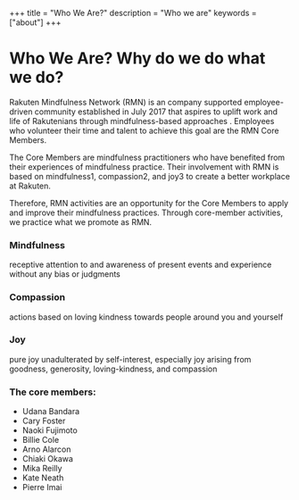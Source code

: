 +++
title = "Who We Are?"
description = "Who we are"
keywords = ["about"]
+++

<div class="jumbotron-about">
            
</div>

# Who We Are? Why do we do what we do?

Rakuten Mindfulness Network (RMN) is an company supported employee-driven community established in July 2017 that aspires to uplift work and life of Rakutenians through mindfulness-based approaches . Employees who volunteer their time and talent to achieve this goal are the RMN Core Members. 

The Core Members are mindfulness practitioners who have benefited from their experiences of mindfulness practice. Their involvement with RMN is based on mindfulness1, compassion2, and joy3 to create a better workplace at Rakuten.

Therefore, RMN activities are an opportunity for the Core Members to apply and improve their mindfulness practices. Through core-member activities, we practice what we promote as RMN.

<div class="row">
  <div class="col-sm-4">
    <div class="card">
      <div class="card-body">
        <h3 class="card-title">Mindfulness</h3>
        <p class="card-text">receptive attention to and awareness of present events and experience without any bias or judgments</p>
      </div>
    </div>
  </div>
  <div class="col-sm-4">
    <div class="card">
      <div class="card-body">
        <h3 class="card-title">Compassion</h3>
        <p class="card-text">actions based on loving kindness towards people around you and yourself </p>
      </div>
    </div>
  </div>
  <div class="col-sm-4">
    <div class="card">
      <div class="card-body">
        <h3 class="card-title">Joy</h3>
        <p class="card-text">pure joy unadulterated by self-interest, especially joy arising from goodness, generosity, loving-kindness, and compassion</p>
      </div>
    </div>
  </div>
</div>

### The core members:

* Udana Bandara
* Cary Foster
* Naoki Fujimoto
* Billie Cole
* Arno Alarcon
* Chiaki Okawa
* Mika Reilly 
* Kate Neath
* Pierre Imai